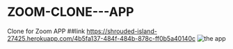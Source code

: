 # ZOOM-CLONE---APP
Clone for Zoom APP
##link
https://shrouded-island-27425.herokuapp.com/4b5fa137-484f-484b-878c-ff0b5a40140c
![the app](https://github.com/walaazahran/ZOOM-CLONE---APP/blob/master/screencapture-shrouded-island-27425-herokuapp-4b5fa137-484f-484b-878c-ff0b5a40140c-2022-09-04-21_48_18.png)
